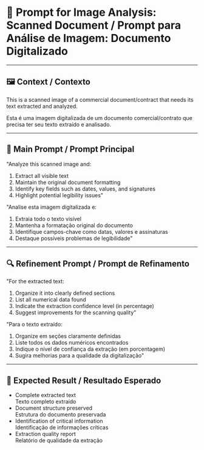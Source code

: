 # 📄 Prompt for Image Analysis: Scanned Document / Prompt para Análise de Imagem: Documento Digitalizado

---

## 🖼️ Context / Contexto

This is a scanned image of a commercial document/contract that needs its text extracted and analyzed.  

Esta é uma imagem digitalizada de um documento comercial/contrato que precisa ter seu texto extraído e analisado.  

---

## 🎯 Main Prompt / Prompt Principal

"Analyze this scanned image and:  
1. Extract all visible text  
2. Maintain the original document formatting  
3. Identify key fields such as dates, values, and signatures  
4. Highlight potential legibility issues"  

"Analise esta imagem digitalizada e:  
1. Extraia todo o texto visível  
2. Mantenha a formatação original do documento  
3. Identifique campos-chave como datas, valores e assinaturas  
4. Destaque possíveis problemas de legibilidade"  

---

## 🔍 Refinement Prompt / Prompt de Refinamento

"For the extracted text:  
1. Organize it into clearly defined sections  
2. List all numerical data found  
3. Indicate the extraction confidence level (in percentage)  
4. Suggest improvements for the scanning quality"  

"Para o texto extraído:  
1. Organize em seções claramente definidas  
2. Liste todos os dados numéricos encontrados  
3. Indique o nível de confiança da extração (em porcentagem)  
4. Sugira melhorias para a qualidade da digitalização"  

---

## 🚀 Expected Result / Resultado Esperado

- Complete extracted text  
  Texto completo extraído  
- Document structure preserved  
  Estrutura do documento preservada  
- Identification of critical information  
  Identificação de informações críticas  
- Extraction quality report  
  Relatório de qualidade da extração  
